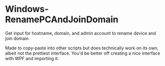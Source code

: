 # Windows-RenamePCAndJoinDomain

Get input for hostname, domain, and admin account to rename device and join domain

Made to copy-paste into other scripts but does technically work on its own, albeit not the prettiest interface.
You'd be better off creating a nice interface with WPF and importing it.


